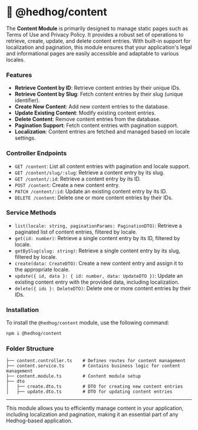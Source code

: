 # 🦔 @hedhog/content

The **Content Module** is primarily designed to manage static pages such as Terms of Use and Privacy Policy. It provides a robust set of operations to retrieve, create, update, and delete content entries. With built-in support for localization and pagination, this module ensures that your application's legal and informational pages are easily accessible and adaptable to various locales.

### Features

- **Retrieve Content by ID**: Retrieve content entries by their unique IDs.
- **Retrieve Content by Slug**: Fetch content entries by their slug (unique identifier).
- **Create New Content**: Add new content entries to the database.
- **Update Existing Content**: Modify existing content entries.
- **Delete Content**: Remove content entries from the database.
- **Pagination Support**: Fetch content entries with pagination support.
- **Localization**: Content entries are fetched and managed based on locale settings.

### Controller Endpoints

- `GET /content`: List all content entries with pagination and locale support.
- `GET /content/slug/:slug`: Retrieve a content entry by its slug.
- `GET /content/:id`: Retrieve a content entry by its ID.
- `POST /content`: Create a new content entry.
- `PATCH /content/:id`: Update an existing content entry by its ID.
- `DELETE /content`: Delete one or more content entries by their IDs.

### Service Methods

- `list(locale: string, paginationParams: PaginationDTO)`: Retrieve a paginated list of content entries, filtered by locale.
- `get(id: number)`: Retrieve a single content entry by its ID, filtered by locale.
- `getBySlug(slug: string)`: Retrieve a single content entry by its slug, filtered by locale.
- `create(data: CreateDTO)`: Create a new content entry and assign it to the appropriate locale.
- `update({ id, data }: { id: number, data: UpdateDTO })`: Update an existing content entry with the provided data, including localization.
- `delete({ ids }: DeleteDTO)`: Delete one or more content entries by their IDs.

### Installation

To install the `@hedhog/content` module, use the following command:

```bash
npm i @hedhog/content
```

### Folder Structure

```plaintext
├── content.controller.ts    # Defines routes for content management
├── content.service.ts       # Contains business logic for content management
├── content.module.ts        # Content module setup
├── dto
│   ├── create.dto.ts        # DTO for creating new content entries
│   ├── update.dto.ts        # DTO for updating content entries
```

---

This module allows you to efficiently manage content in your application, including localization and pagination, making it an essential part of any Hedhog-based application.
